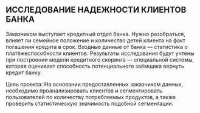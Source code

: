 ## ИССЛЕДОВАНИЕ НАДЕЖНОСТИ КЛИЕНТОВ БАНКА
Заказчиком выступает кредитный отдел банка. Нужно разобраться, влияет ли семейное положение и количество детей клиента на факт погашения кредита в срок. Входные данные от банка — статистика о платёжеспособности клиентов. Результаты исследования будут учтены при построении модели кредитного скоринга — специальной системы, которая оценивает способность потенциального заёмщика вернуть кредит банку.

Цель проекта:
На основании предоставленных заказчиком данных, необходимо проанализировать клиентов и сегментировать пользователей по количеству потребляемых продуктов, а также проверить статистическую значимость подобной сегментации.

